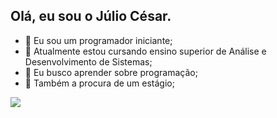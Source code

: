 ## Olá, eu sou o Júlio César.
- 🔭 Eu sou um programador iniciante;
- 🌱 Atualmente estou cursando ensino superior de Análise e Desenvolvimento de Sistemas;
- 👯 Eu busco aprender sobre programação;
- 🤔 Também a procura de um estágio;

<a href="https://www.linkedin.com/in/j%C3%BAlio-ara%C3%BAjo-348316234?lipi=urn%3Ali%3Apage%3Ad_flagship3_profile_view_base_contact_details%3Bprs09DpoR2GFvbq8OO%2Btbg%3D%3D" target="_blank"><img src="https://img.shields.io/badge/LinkedIn-0077B5?style=for-the-badge&logo=linkedin&logoColor=white">


